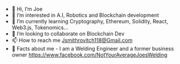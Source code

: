 - 👋 Hi, I’m Joe
- 👀 I’m interested in A.I, Robotics and Blockchain development
- 🌱 I’m currently learning Cryptography, Ethereum, Solidity, React, Web3.js, Tokenomics...
- 💞️ I’m looking to collaborate on Blockchain Dev
- 📫 How to reach me Jsmithrovitch118@Gmail.com
- 🤯 Facts about me - I am a Welding Engineer and a former business owner <https://www.facebook.com/NotYourAverageJoesWelding>
